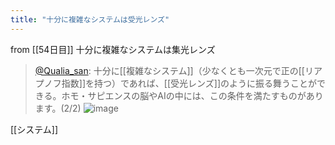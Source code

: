 ```yaml
---
title: "十分に複雑なシステムは受光レンズ"
---
```


from [[54日目]]
十分に複雑なシステムは集光レンズ
> [@Qualia_san](https://twitter.com/Qualia_san/status/1604863836170829825?s=20&t=AurMx9N3nqtGmczfiFCzTg): 十分に[[複雑なシステム]]（少なくとも一次元で正の[[リアプノフ指数]]を持つ）であれば、[[受光レンズ]]のように振る舞うことができる。ホモ・サピエンスの脳やAIの中には、この条件を満たすものがあります。(2/2)
> ![image](https://pbs.twimg.com/media/FkWfAKmVEAAuF_k.png)

[[システム]]
